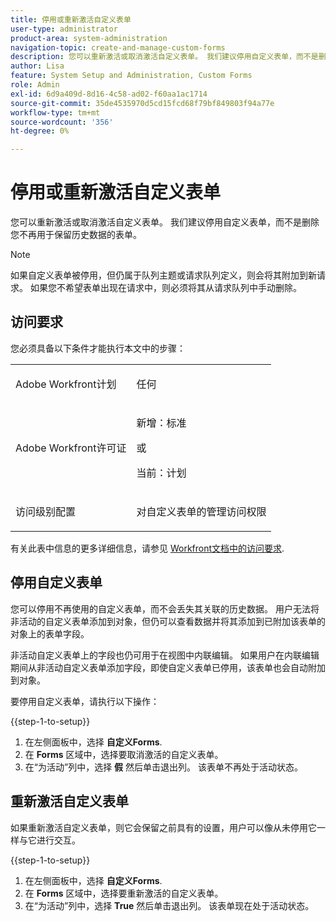 ```yaml
---
title: 停用或重新激活自定义表单
user-type: administrator
product-area: system-administration
navigation-topic: create-and-manage-custom-forms
description: 您可以重新激活或取消激活自定义表单。 我们建议停用自定义表单，而不是删除您不再用于保留历史数据的表单。
author: Lisa
feature: System Setup and Administration, Custom Forms
role: Admin
exl-id: 6d9a409d-8d16-4c58-ad02-f60aa1ac1714
source-git-commit: 35de4535970d5cd15fcd68f79bf849803f94a77e
workflow-type: tm+mt
source-wordcount: '356'
ht-degree: 0%

---
```


# 停用或重新激活自定义表单

您可以重新激活或取消激活自定义表单。 我们建议停用自定义表单，而不是删除您不再用于保留历史数据的表单。

>[!NOTE]
>
>如果自定义表单被停用，但仍属于队列主题或请求队列定义，则会将其附加到新请求。 如果您不希望表单出现在请求中，则必须将其从请求队列中手动删除。

## 访问要求

您必须具备以下条件才能执行本文中的步骤：

<table style="table-layout:auto"> 
 <col> 
 <col> 
 <tbody> 
  <tr data-mc-conditions=""> 
   <td role="rowheader"> <p>Adobe Workfront计划</p> </td> 
   <td>任何</td> 
  </tr> 
  <tr> 
   <td role="rowheader">Adobe Workfront许可证</td> 
   <td>
   <p>新增：标准</p>
   <p>或</p>
   <p>当前：计划</p></td> 
  </tr> 
  <tr data-mc-conditions=""> 
   <td role="rowheader">访问级别配置</td> 
   <td> <p>对自定义表单的管理访问权限</p></td> 
  </tr>  
 </tbody> 
</table>

有关此表中信息的更多详细信息，请参见 [Workfront文档中的访问要求](/help/quicksilver/administration-and-setup/add-users/access-levels-and-object-permissions/access-level-requirements-in-documentation.md).

## 停用自定义表单

您可以停用不再使用的自定义表单，而不会丢失其关联的历史数据。 用户无法将非活动的自定义表单添加到对象，但仍可以查看数据并将其添加到已附加该表单的对象上的表单字段。

非活动自定义表单上的字段也仍可用于在视图中内联编辑。 如果用户在内联编辑期间从非活动自定义表单添加字段，即使自定义表单已停用，该表单也会自动附加到对象。

要停用自定义表单，请执行以下操作：

{{step-1-to-setup}}

1. 在左侧面板中，选择 **自定义Forms**.
1. 在 **Forms** 区域中，选择要取消激活的自定义表单。
1. 在“为活动”列中，选择 **假** 然后单击退出列。 该表单不再处于活动状态。

## 重新激活自定义表单

如果重新激活自定义表单，则它会保留之前具有的设置，用户可以像从未停用它一样与它进行交互。

{{step-1-to-setup}}

1. 在左侧面板中，选择 **自定义Forms**.
1. 在 **Forms** 区域中，选择要重新激活的自定义表单。
1. 在“为活动”列中，选择 **True** 然后单击退出列。 该表单现在处于活动状态。
